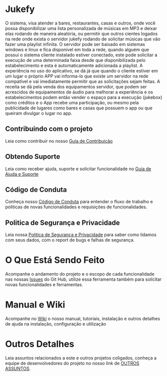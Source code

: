 # Jukefy
O sistema, visa atender a bares, restaurantes, casas e outros, onde você possa disponibilizar uma lista personalizada de músicas em MP3 e deixar elas rodando de maneira aleatória, ou permitir que outros cientes logados na rede onde exista o servidor jukefy rodando de solicitar músicas que vão fazer uma playlist infinita.
O servidor pode ser baixado em sistemas windows e linux e fica disponível em toda a rede, quando alguém que possui o sistema cliente instalado estiver conectado, este pode solicitar a execução de uma determinada faixa desde que disponibilizada pelo estabelecimento e esta é automaticamente adicionada a playlist.
A experiência no uso do aplicativo, se dá já que quando o cliente estiver em um lugar o próprio APP vai informa-lo que existe um servidor na rede compatível e vai imediatamente permitir que as solicitações sejam feitas.
A receita se dá pela venda dos equipamentos servidor, que podem ser acrescidos de equipamentos de áudio para melhorar a experiência e os estabelecimentos podem então vender o espaço para a execução (jukebox) como créditos e o App recebe uma participação, ou mesmo pela publicidade de lugares como bares e casas que possuem o app ou que queiram divulgar o lugar no app.

## Contribuindo com o projeto
Leia como contribuir no nosso [Guia de Contribuição](./.github/contributing.md) 

## Obtendo Suporte
Leia como receber ajuda, suporte e solicitar funcionalidade no [Guia de Ajuda e Suporte](./.github/SUPPORT.md)

## Código de Conduta
Conheça nosso [Código de Conduta](./.github/CODE_OF_CONDUCT.md) para entender o fluxo de trabalho e politicas de novas funcionalidades e requisições de funcionalidades.

## Politica de Segurança e Privacidade
Leia nossa [Politica de Segurança e Privacidade](./.github/SECURITY.md) para saber como lidamos com seus dados, com o report de bugs e falhas de segurança.

# O Que Está Sendo Feito
Acompanhe o andamento do projeto e o escopo de cada funcionalidade nas nossas [Issues](./issues) do Git Hub, utilize essa ferramenta também para solicitar novas funcionalidades e ferramentas.

# Manual e Wiki
Acompanhe no [Wiki](./wiki) o nosso manual, tutoriais, instalação e outros detalhes de ajuda na instalação, configuração e utilização

# Outros Detalhes
Leia assuntos relacionados a este e outros projetos coligados, conheça a equipe de desenvolvedores do projeto no nosso link de [OUTROS ASSUNTOS](./.github/OTHER.md).